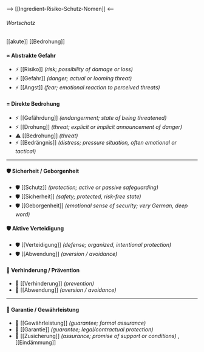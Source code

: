 --> [[Ingredient-Risiko-Schutz-Nomen]] <--

###### Wortschatz
[[akute]] [[Bedrohung]]
#### ≈ Abstrakte Gefahr 
- ⚡ [[Risiko]] *(risk; possibility of damage or loss)*
- ⚡ [[Gefahr]] *(danger; actual or looming threat)*
- ⚡ [[Angst]] *(fear; emotional reaction to perceived threats)*

#### = Direkte Bedrohung
- ⚡ [[Gefährdung]] *(endangerment; state of being threatened)*
- ⚡ [[Drohung]] *(threat; explicit or implicit announcement of danger)*
- ⚠️ [[Bedrohung]] *(threat)*
- ⚡ [[Bedrängnis]] *(distress; pressure situation, often emotional or tactical)*

---

#### 🛡️ Sicherheit / Geborgenheit 
- 🛡️ [[Schutz]] *(protection; active or passive safeguarding)*
- 🛡️ [[Sicherheit]] *(safety; protected, risk-free state)*
- 🛡️ [[Geborgenheit]] *(emotional sense of security; very German, deep word)*

#### 🛡️ Aktive Verteidigung 
- 🛡️ [[Verteidigung]] *(defense; organized, intentional protection)*
- 🛡️ [[Abwendung]] *(aversion / avoidance)*

#### 🚫 Verhinderung / Prävention
- 🚫 [[Verhinderung]] *(prevention)*
- 🚫 [[Abwendung]] *(aversion / avoidance)*

---

#### 🎯 Garantie / Gewährleistung
- 🎯 [[Gewährleistung]] *(guarantee; formal assurance)*
- 🎯 [[Garantie]] *(guarantee; legal/contractual protection)*
- 🎯 [[Zusicherung]] *(assurance; promise of support or conditions)*
, [[Eindämmung]]